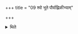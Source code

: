 +++
title = "09 श्वो भूते पौर्वाह्णिकीभ्याम्"

+++

<details><summary>थिते</summary>

श्वो भूते पौर्वाह्णिकीभ्यां प्रचर्य पञ्चम्याश्चितेः शेषं याज्ञसेनीं चितिं चिनोति ९
</details>
